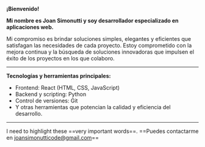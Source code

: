 **¡Bienvenido!**

**Mi nombre es Joan Simonutti y soy desarrollador especializado en aplicaciones web.**

Mi compromiso es brindar soluciones simples, elegantes y eficientes que satisfagan las necesidades de cada proyecto.
Estoy comprometido con la mejora continua y la búsqueda de soluciones innovadoras que impulsen el éxito de los proyectos en los que colaboro.

---

**Tecnologías y herramientas principales:**
- Frontend: React (HTML, CSS, JavaScript)
- Backend y scripting: Python
- Control de versiones: Git
- Y otras herramientas que potencian la calidad y eficiencia del desarrollo.
 
---
I need to highlight these ==very important words==.
==Puedes contactarme en [joansimonutticode@gmail.com](mailto:joansimonutticode@gmail.com)==
